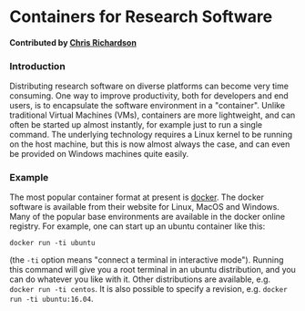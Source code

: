 # Containers for Research Software

#### Contributed by [Chris Richardson](http://www.bpi.cam.ac.uk/user/chris)

### Introduction

Distributing research software on diverse platforms can become very time consuming. One way to improve productivity, both for developers and end users, is to encapsulate the software environment in a "container".
Unlike traditional Virtual Machines (VMs), containers are more lightweight, and can often be started up almost instantly, for example just to run a single command. The underlying technology requires a Linux kernel
to be running on the host machine, but this is now almost always the case, and can even be provided on Windows machines quite easily.

### Example

The most popular container format at present is [docker](www.docker.com). The docker software is available from their website for Linux, MacOS and Windows.
Many of the popular base environments are available in the docker online registry. For example, one can start up an ubuntu container like this:

```
docker run -ti ubuntu
```
(the `-ti` option means "connect a terminal in interactive mode"). Running this command will give you a root terminal in an
ubuntu distribution, and you can do whatever you like with it. Other distributions are available, e.g. `docker run -ti centos`. It is also possible to specify a revision, e.g. `docker run -ti ubuntu:16.04`.



<!--- 
Categories: 
Topics: 
Tags: docker, containers, HPC
Level: 
Prerequisites: 
Aggregate: Base: 
Aggregate: 
--->
